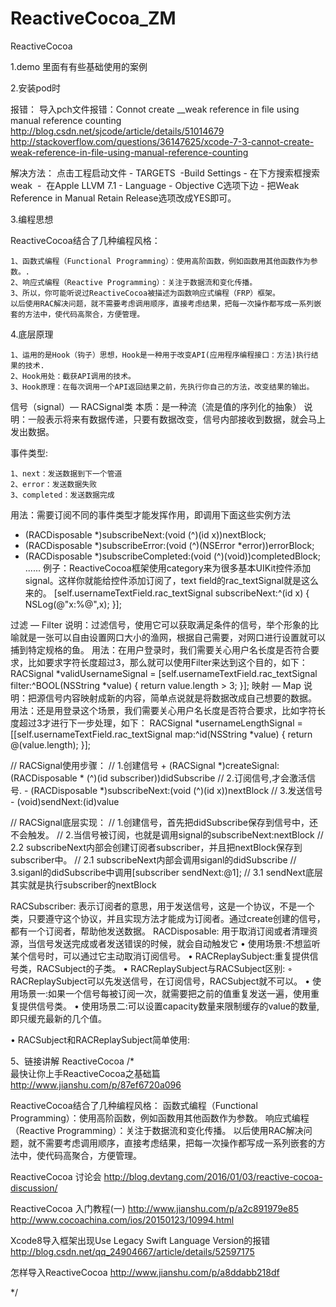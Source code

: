 # ReactiveCocoa_ZM


ReactiveCocoa


1.demo 里面有有些基础使用的案例

2.安装pod时  

报错：
    导入pch文件报错：Connot create __weak reference in file using manual reference counting    
    http://blog.csdn.net/sjcode/article/details/51014679 
    http://stackoverflow.com/questions/36147625/xcode-7-3-cannot-create-weak-reference-in-file-using-manual-reference-counting 

解决方法：
    点击工程启动文件 - TARGETS  -Build Settings - 在下方搜索框搜索weak  -  在Apple LLVM 7.1 - Language - Objective C选项下边 - 把Weak Reference in Manual Retain Release选项改成YES即可。


3.编程思想

ReactiveCocoa结合了几种编程风格：

    1、函数式编程（Functional Programming）：使用高阶函数，例如函数用其他函数作为参数。.
    2、响应式编程（Reactive Programming）：关注于数据流和变化传播。
    3、所以，你可能听说过ReactiveCocoa被描述为函数响应式编程（FRP）框架。
    以后使用RAC解决问题，就不需要考虑调用顺序，直接考虑结果，把每一次操作都写成一系列嵌套的方法中，使代码高聚合，方便管理。


4.底层原理

    1、运用的是Hook（钩子）思想，Hook是一种用于改变API(应用程序编程接口：方法)执行结果的技术.
    2、Hook用处：截获API调用的技术。
    3、Hook原理：在每次调用一个API返回结果之前，先执行你自己的方法，改变结果的输出。


信号（signal）— RACSignal类
本质：是一种流（流是值的序列化的抽象）
说明：一般表示将来有数据传递，只要有数据改变，信号内部接收到数据，就会马上发出数据。

事件类型: 

    1、next：发送数据到下一个管道 
    2、error：发送数据失败 
    3、completed：发送数据完成 


 用法：需要订阅不同的事件类型才能发挥作用，即调用下面这些实例方法 
 - (RACDisposable *)subscribeNext:(void (^)(id x))nextBlock; 
 - (RACDisposable *)subscribeError:(void (^)(NSError *error))errorBlock; 
 - (RACDisposable *)subscribeCompleted:(void (^)(void))completedBlock; 
......
例子：ReactiveCocoa框架使用category来为很多基本UIKit控件添加signal。这样你就能给控件添加订阅了，text field的rac_textSignal就是这么来的。
[self.usernameTextField.rac_textSignal subscribeNext:^(id x) {
NSLog(@"x:%@",x);
}];

过滤 — Filter
说明：过滤信号，使用它可以获取满足条件的信号，举个形象的比喻就是一张可以自由设置网口大小的渔网，根据自己需要，对网口进行设置就可以捕到特定规格的鱼。
用法：在用户登录时，我们需要关心用户名长度是否符合要求，比如要求字符长度超过3，那么就可以使用Filter来达到这个目的，如下：
RACSignal *validUsernameSignal =
[self.usernameTextField.rac_textSignal filter:^BOOL(NSString *value) {
return value.length > 3;
}];
映射 — Map
说明：把源信号内容映射成新的内容，简单点说就是将数据改成自己想要的数据。
用法：还是用登录这个场景，我们需要关心用户名长度是否符合要求，比如字符长度超过3才进行下一步处理，如下：
RACSignal *usernameLengthSignal =
[[self.usernameTextField.rac_textSignal map:^id(NSString *value) {
return @(value.length);
}]; 


 // RACSignal使用步骤： 
 // 1.创建信号 + (RACSignal *)createSignal:(RACDisposable * (^)(id<RACSubscriber> subscriber))didSubscribe 
 // 2.订阅信号,才会激活信号. - (RACDisposable *)subscribeNext:(void (^)(id x))nextBlock 
 // 3.发送信号 - (void)sendNext:(id)value 

 // RACSignal底层实现： 
 // 1.创建信号，首先把didSubscribe保存到信号中，还不会触发。 
 // 2.当信号被订阅，也就是调用signal的subscribeNext:nextBlock 
 // 2.2 subscribeNext内部会创建订阅者subscriber，并且把nextBlock保存到subscriber中。 
 // 2.1 subscribeNext内部会调用siganl的didSubscribe 
 // 3.siganl的didSubscribe中调用[subscriber sendNext:@1]; 
 // 3.1 sendNext底层其实就是执行subscriber的nextBlock 


RACSubscriber: 表示订阅者的意思，用于发送信号，这是一个协议，不是一个类，只要遵守这个协议，并且实现方法才能成为订阅者。通过create创建的信号，都有一个订阅者，帮助他发送数据。
RACDisposable: 用于取消订阅或者清理资源，当信号发送完成或者发送错误的时候，就会自动触发它
•	使用场景:不想监听某个信号时，可以通过它主动取消订阅信号。
•	RACReplaySubject:重复提供信号类，RACSubject的子类。
•	RACReplaySubject与RACSubject区别:
◦	RACReplaySubject可以先发送信号，在订阅信号，RACSubject就不可以。
•	使用场景一:如果一个信号每被订阅一次，就需要把之前的值重复发送一遍，使用重复提供信号类。
•	使用场景二:可以设置capacity数量来限制缓存的value的数量,即只缓充最新的几个值。

•	RACSubject和RACReplaySubject简单使用:




5、链接讲解
ReactiveCocoa
/*  
最快让你上手ReactiveCocoa之基础篇
http://www.jianshu.com/p/87ef6720a096

ReactiveCocoa结合了几种编程风格： 
函数式编程（Functional Programming）：使用高阶函数，例如函数用其他函数作为参数。 
响应式编程（Reactive Programming）：关注于数据流和变化传播。 
以后使用RAC解决问题，就不需要考虑调用顺序，直接考虑结果，把每一次操作都写成一系列嵌套的方法中，使代码高聚合，方便管理。 


ReactiveCocoa 讨论会 
http://blog.devtang.com/2016/01/03/reactive-cocoa-discussion/ 

ReactiveCocoa 入门教程(一) 
http://www.jianshu.com/p/a2c891979e85 
http://www.cocoachina.com/ios/20150123/10994.html 

Xcode8导入框架出现Use Legacy Swift Language Version的报错 
http://blog.csdn.net/qq_24904667/article/details/52597175 

怎样导入ReactiveCocoa 
http://www.jianshu.com/p/a8ddabb218df

*/


